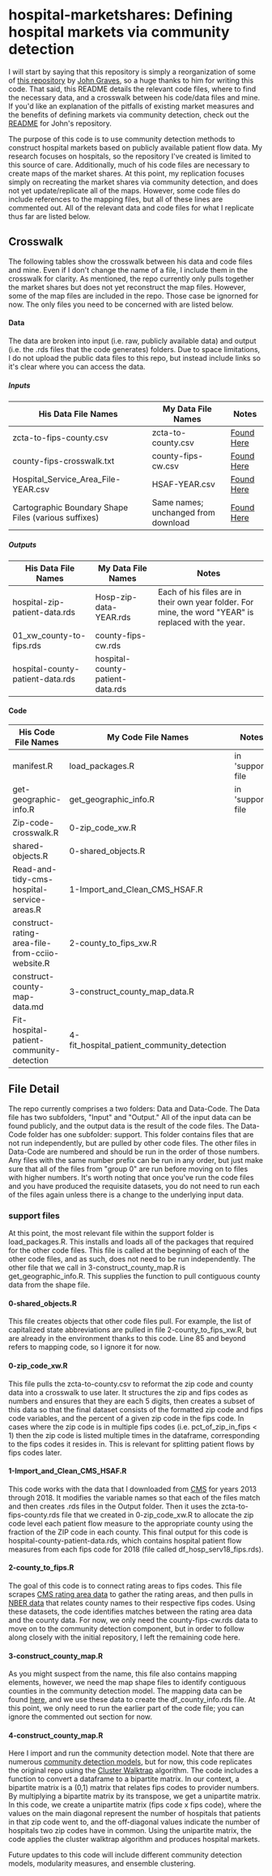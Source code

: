# hospital-marketshares: Defining hospital markets via community detection

I will start by saying that this repository is simply a reorganization of some of  [this repository](https://github.com/graveja0/health-care-markets) by [John Graves](https://www.vumc.org/health-policy/person/john-graves-phd), so a huge thanks to him for writing this code. That said, this README details the relevant code files, where to find the necessary data, and a crosswalk between his code/data files and mine.  If you'd like an explanation of the pitfalls of existing market measures and the benefits of defining markets via community detection, check out the [README](https://github.com/graveja0/health-care-markets/blob/master/README.md) for John's repository. 


The purpose of this code is to use community detection methods to construct hospital markets based on publicly available patient flow data. My research focuses on hospitals, so the repository I've created is limited to this source of care. Additionally, much of his code files are necessary to create maps of the market shares. At this point, my replication focuses simply on recreating the market shares via community detection, and does not yet update/replicate all of the maps. However, some code files do include references to the mapping files, but all of these lines are commented out. All of the relevant data and code files for what I replicate thus far are listed below.

## Crosswalk 
The following tables show the crosswalk between his data and code files and mine. Even if I don't change the name of a file, I include them in the crosswalk for clarity. As mentioned, the repo currently only pulls together the market shares but does not yet reconstruct the map files. However, some of the map files are included in the repo. Those case be ignorned for now. The only files you need to be concerned with are listed below. 

#### Data 
The data are broken into input (i.e. raw, publicly available data) and output (i.e. the .rds files that the code generates) folders. Due to space limitations, I do not upload the public data files to this repo, but instead include links so it's clear where you can access the data. 

##### Inputs
| His Data File Names | 	My Data File Names | Notes  | 
|----|----|----| 
| zcta-to-fips-county.csv	| zcta-to-county.csv |  [Found Here](http://mcdc.missouri.edu/applications/geocorr2014.html) | 
| county-fips-crosswalk.txt |	county-fips-cw.csv | [Found Here](https://data.nber.org/data/ssa-fips-state-county-crosswalk.html) |
|Hospital_Service_Area_File-YEAR.csv | HSAF-YEAR.csv  |[Found Here](https://www.cms.gov/Research-Statistics-Data-and-Systems/Statistics-Trends-and-Reports/Hospital-Service-Area-File/index.html) |
| Cartographic Boundary Shape Files (various suffixes)| Same names; unchanged from download | [Found Here](https://www.census.gov/geographies/mapping-files/2017/geo/carto-boundary-file.html) |

##### Outputs
| His Data File Names | 	My Data File Names | Notes  | 
|----|----|----| 
|hospital-zip-patient-data.rds	| Hosp-zip-data-YEAR.rds | Each of his files are in their own year folder. For mine, the word "YEAR" is replaced with the year.  | 
|01_xw_county-to-fips.rds	| county-fips-cw.rds|  | 
| hospital-county-patient-data.rds	 | hospital-county-patient-data.rds |  | 
	

#### Code
| His Code File Names | 	My Code File Names | Notes  | 
|----|----|----| 
 | manifest.R  |   load_packages.R | in 'support' file | 
| get-geographic-info.R  |   get_geographic_info.R | in 'support' file |
 |  Zip-code-crosswalk.R | 0-zip_code_xw.R  |   | 
  | shared-objects.R  |  0-shared_objects.R  |  | 
 |  Read-and-tidy-cms-hospital-service-areas.R  | 1-Import_and_Clean_CMS_HSAF.R  |  | 
 | construct-rating-area-file-from-cciio-website.R  |  2-county_to_fips_xw.R  |  | 
  | construct-county-map-data.md  |   3-construct_county_map_data.R |  | 
 | Fit-hospital-patient-community-detection  |  4-fit_hospital_patient_community_detection  |  | 

[//]:<> (| map-theme.R  |   map_theme.R | in 'support' file | )
[//]:<> (| move-ak-hi.R  |   move_ak_hi.R | in 'support' file | )
[//]:<> (| get-geographic-info.R  |   get_geographic_info.R | in 'support' file | )
[//]: <> (| get-contiguous-areas.R  |   get_contiguous_areas.R | in 'support' file | )

## File Detail
The repo currently comprises a two folders: Data and Data-Code. The Data file has two subfolders, "Input" and "Output." All of the input data can be found publicly, and the output data is the result of the code files. The Data-Code folder has one subfolder: support. This folder contains files that are not run independently, but are pulled by other code files. The other files in Data-Code are numbered and should be run in the order of those numbers. Any files with the same number prefix can be run in any order, but just make sure that all of the files from "group 0" are run before moving on to files with higher numbers. It's worth noting that once you've run the code files and you have produced the requisite datasets, you do not need to run each of the files again unless there is a change to the underlying input data. 

### support files
At this point, the most relevant file within the support folder is load_packages.R. This installs and loads all of the packages that required for the other code files. This file is called at the beginning of each of the other code files, and as such, does not need to be run independently. The other file that we call in 3-construct_county_map.R is get_geographic_info.R. This supplies the function to pull contiguous county data from the shape file. 

#### 0-shared_objects.R
This file creates objects that other code files pull. For example, the list of capitalized state abbreviations are pulled in file 2-county_to_fips_xw.R, but are already in the environment thanks to this code. Line 85 and beyond refers to mapping code, so I ignore it for now. 

#### 0-zip_code_xw.R
This file pulls the zcta-to-county.csv to reformat the zip code and county data into a crosswalk to use later. It structures the zip and fips codes as numbers and ensures that they are each 5 digits, then creates a subset of this data so that the final dataset consists of the formatted zip code and fips code variables, and the percent of a given zip code in the fips code. In cases where the zip code is in multiple fips codes (i.e. pct_of_zip_in_fips < 1) then the zip code is listed multiple times in the dataframe, corresponding to the fips codes it resides in. This is relevant for splitting patient flows by fips codes later. 

#### 1-Import_and_Clean_CMS_HSAF.R
This code works with the data that I downloaded from [CMS](https://www.cms.gov/Research-Statistics-Data-and-Systems/Statistics-Trends-and-Reports/Hospital-Service-Area-File/index.html) for years 2013 through 2018. It modifies the variable names so that each of the files match and then creates .rds files in the Output folder. Then it uses the zcta-to-fips-county.rds file that we created in 0-zip_code_xw.R to allocate the zip code level each patient flow measure to the appropriate county using the fraction of the ZIP code in each county. This final output for this code is hospital-county-patient-data.rds, which contains hospital patient flow measures from each fips code for 2018 (file called df_hosp_serv18_fips.rds).

#### 2-county_to_fips.R
The goal of this code is to connect rating areas to fips codes. This file scrapes [CMS rating area data]("http://www.cms.gov/CCIIO/Programs-and-Initiatives/Health-Insurance-Market-Reforms/STATE-gra.html") to gather the rating areas, and then pulls in [NBER data](https://data.nber.org/data/ssa-fips-state-county-crosswalk.html) that relates county names to their respective fips codes. Using these datasets, the code identifies matches between the rating area data and the county data. For now, we only need the county-fips-cw.rds data to move on to the community detection component, but in order to follow along closely with the initial repository, I left the remaining code here. 

#### 3-construct_county_map.R
As you might suspect from the name, this file also contains mapping elements, however, we need the map shape files to identify contiguous counties in the community detection model. The mapping data can be found [here](https://www.census.gov/geographies/mapping-files/2017/geo/carto-boundary-file.html), and we use these data to create the df_county_info.rds file. At this point, we only need to run the earlier part of the code file; you can ignore the commented out section for now.  

#### 4-construct_county_map.R
Here I import and run the community detection model. Note that there are numerous [community detection models](https://www.nature.com/articles/srep30750), but for now, this code replicates the original repo using the [Cluster Walktrap](https://igraph.org/r/doc/cluster_walktrap.html) algorithm. The code includes a function to convert a dataframe to a bipartite matrix. In our context, a bipartite matrix is a (0,1) matrix that relates fips codes to provider numbers. By multiplying a bipartite matrix by its transpose, we get a unipartite matrix. In this code, we create a unipartite matrix (fips code x fips code), where the values on the main diagonal represent the number of hospitals that patients in that zip code went to, and the off-diagonal values indicate the number of hospitals two zip codes have in common. Using the unipartite matrix, the code applies the cluster walktrap algorithm and produces hospital markets. 

Future updates to this code will include different community detection models, modularity measures, and ensemble clustering.  





